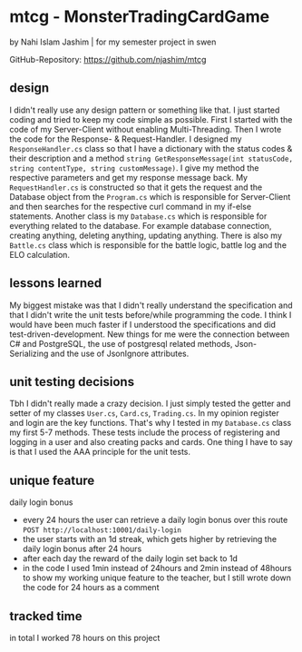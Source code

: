 # mtcg - MonsterTradingCardGame
by Nahi Islam Jashim | for my semester project in swen

GitHub-Repository: https://github.com/njashim/mtcg

## design

I didn't really use any design pattern or something like that. I just started coding and tried to keep my code simple as possible. First I started with the code of my Server-Client without enabling Multi-Threading. Then I wrote the code for the Response- & Request-Handler.
I designed my `ResponseHandler.cs` class so that I have a dictionary with the status codes & their description and a method `string GetResponseMessage(int statusCode, string contentType, string customMessage)`. I give my method the respective parameters and get my response message back.
My `RequestHandler.cs` is constructed so that it gets the request and the Database object from the `Program.cs` which is responsible for Server-Client and then searches for the respective curl command in my if-else statements.
Another class is my `Database.cs` which is responsible for everything related to the database. For example database connection, creating anything, deleting anything, updating anything.
There is also my `Battle.cs` class which is responsible for the battle logic, battle log and the ELO calculation.

## lessons learned

My biggest mistake was that I didn't really understand the specification and that I didn't write the unit tests before/while programming the code. I think I would have been much faster if I understood the specifications and did test-driven-development. 
New things for me were the connection between C# and PostgreSQL, the use of postgresql related methods, Json-Serializing and the use of JsonIgnore attributes.

## unit testing decisions

Tbh I didn't really made a crazy decision. I just simply tested the getter and setter of my classes `User.cs`, `Card.cs`, `Trading.cs`. In my opinion register and login are the key functions. That's why I tested in my `Database.cs` class my first 5-7 methods. These tests include the process of registering and logging in a user and also creating packs and cards. One thing I have to say is that I used the AAA principle for the unit tests.

## unique feature

daily login bonus

* every 24 hours the user can retrieve a daily login bonus over this route 
  `POST http://localhost:10001/daily-login`
* the user starts with an 1d streak, which gets higher by retrieving the daily login bonus after 24 hours
* after each day the reward of the daily login set back to 1d
* in the code I used 1min instead of 24hours and 2min instead of 48hours to show my working unique feature to the teacher, but I still wrote down the code for 24 hours as a comment

## tracked time

in total I worked 78 hours on this project
